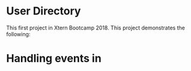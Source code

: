 # User Directory

This first project in Xtern Bootcamp 2018.
This project demonstrates the following:
# Handling events in 